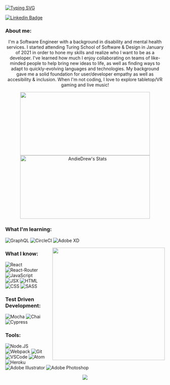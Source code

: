 [![Typing SVG](https://readme-typing-svg.herokuapp.com?color=11F766&lines=Hello+World!+%F0%9F%91%8B+I'm+Zach)](https://git.io/typing-svg)

[![Linkedin Badge](https://img.shields.io/badge/-LinkedIn-0e76a8?style=flat-square&logo=Linkedin&logoColor=white)](https://www.linkedin.com/in/zachjjohns/)



### About me:

<p align='center'>I'm a Software Engineer with a background in disability and mental health services. I started attending Turing School of Software & Design in January of 2021 in order to hone my skills and realize who I want to be as a developer. I've learned how much I enjoy collaborating on teams of like-minded people to help bring new ideas to life, as well as finding ways to adapt to quickly-evolving languages and technologies. My background gave me a solid foundation for user/developer empathy as well as accesibility & inclusion. When I'm not coding, I love to explore tabletop/VR gaming and live music!</p>





<p align='center'> 
  <img width="410"  height="200" src="https://github-readme-stats.vercel.app/api?username=zachjjohns&theme=synthwave&show_icons=true"/>
  
  <img width="410" height="200" src="https://github-readme-streak-stats.herokuapp.com/?user=zachjjohns&theme=synthwave" alt="AndieDrew's Stats" />
</p>

<h3 > What I'm learning: </h3>

<p>
  <img alt="GraphQL" src="https://img.shields.io/badge/-GraphQL-E434AA?logo=graphql&logoColor=white&style=for-the-badge"/>
  <img alt="CircleCI" src="https://img.shields.io/badge/-CircleCI-343434?logo=circleci&logoColor=white&style=for-the-badge"/>
  <img alt="Adobe XD" src="https://img.shields.io/badge/-Adobe%20XD-FF61F6?logo=adobexd&logoColor=white&style=for-the-badge"/>
</p>

<img align="right" height="355" width="355" alt="" src="./skellykitty.gif" />

<h3 > What I know: </h3>

<p >
  <img alt="React" src="https://img.shields.io/badge/-React-211f20?logo=react&logoColor=61DAFB&style=for-the-badge"/>
  <img alt="React-Router" src="https://img.shields.io/badge/-React%20Router-211f20?logo=react-router&logoColor=61DAFB&style=for-the-badge"/>
  <img alt="JavaScript" src="https://img.shields.io/badge/-javascript-302f2f?logo=javascript&logoColor=F7DF1E&style=for-the-badge"/>
    </br>
  <img alt="JSX" src="https://img.shields.io/badge/-jsx-302f2f?logo=javascript&logoColor=9428cb&style=for-the-badge"/>
  <img alt="HTML" src="https://img.shields.io/badge/-html5-E34F26?logo=html5&logoColor=white&style=for-the-badge"/>
  <img alt="CSS" src="https://img.shields.io/badge/-css-1572B6?logo=css3&logoColor=white&style=for-the-badge"/>
  <img alt="SASS" src="https://img.shields.io/badge/-sass-CC6699?logo=sass&logoColor=white&style=for-the-badge"/>
</p>


<h3 > Test Driven Development: </h3>

<p >
  <img alt="Mocha" src="https://img.shields.io/badge/-mocha-8D6748?logo=mocha&logoColor=white&style=for-the-badge"/>
  <img alt="Chai" src="https://img.shields.io/badge/-chai-F7EFDF?logo=chai&logoColor=A30701&style=for-the-badge"/>
  <img alt="Cypress" src="https://img.shields.io/badge/-cypress-black?logo=cypress&logoColor=white&style=for-the-badge"/>
</p>


<h3 > Tools: </h3>

<p >
<img alt="Node.JS" src="https://img.shields.io/badge/-Node.js-333333?logo=node-dot-js&logoColor=339933&style=for-the-badge"/>
<img alt="Webpack" src="https://img.shields.io/badge/-webpack-242424?logo=webpack&logoColor=8DD6F9&style=for-the-badge"/>
<img alt="Git" src="https://img.shields.io/badge/-git-F0F0E8?logo=git&logoColor=F05032&style=for-the-badge"/>
  </br>
<img alt="VSCode" src="https://img.shields.io/badge/-VSCode-2C2C32?logo=visual-studio-code&logoColor=007ACC&style=for-the-badge"/>
<img alt="Atom" src="https://img.shields.io/badge/-atom-363438?logo=atom&logoColor=5FB57D&style=for-the-badge"/>
<img alt="Heroku" src="https://img.shields.io/badge/-heroku-431198?logo=heroku&logoColor=white&style=for-the-badge"/>
</br>
<img alt="Adobe Illustrator" src="https://img.shields.io/badge/-Adobe%20Illustrator-FF9A00?logo=adobeillustrator&logoColor=white&style=for-the-badge"/>
<img alt="Adobe Photoshop" src="https://img.shields.io/badge/-Adobe%20Photoshop-31A8FF?logo=adobephotoshop&logoColor=white&style=for-the-badge"/>
</p>


<p align="center"><img src="https://github-readme-stats.vercel.app/api/top-langs/?username=zachjjohns&langs_count=5&theme=synthwave&layout=compact"/></p>

